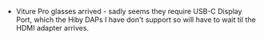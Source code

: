 - Viture Pro glasses arrived - sadly seems they require USB-C Display Port, which the Hiby DAPs I have don't support so will have to wait til the HDMI adapter arrives.